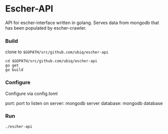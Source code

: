 # Escher-API

API for escher-interface written in golang. Serves data from mongodb that has been populated by escher-crawler.

### Build

clone to ```$GOPATH/src/github.com/ubiq/escher-api```

```
cd $GOPATH/src/github.com/ubiq/escher-api
go get
go build
```

### Configure

Configure via config.toml

port: port to listen on
server: mongodb server
database: mongodb database

### Run

```
./escher-api
```

